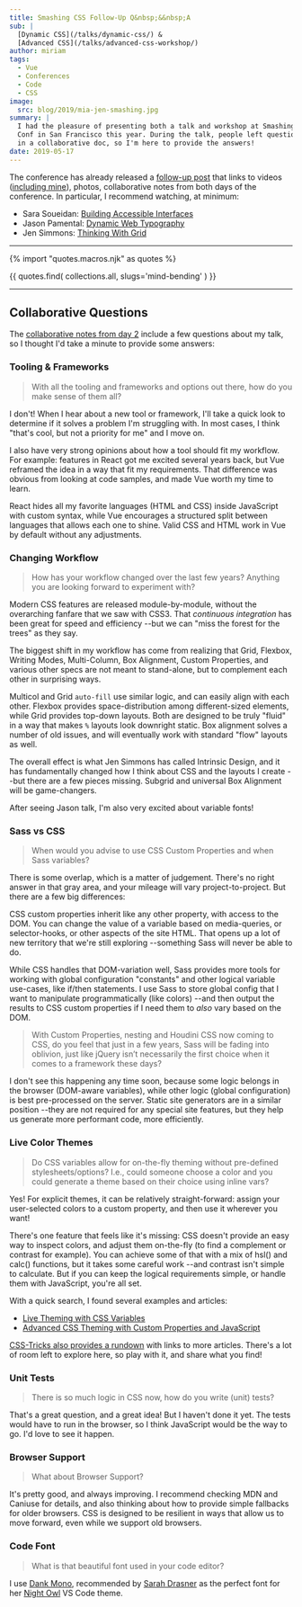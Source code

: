 ```yaml
---
title: Smashing CSS Follow-Up Q&nbsp;&&nbsp;A
sub: |
  [Dynamic CSS](/talks/dynamic-css/) &
  [Advanced CSS](/talks/advanced-css-workshop/)
author: miriam
tags:
  - Vue
  - Conferences
  - Code
  - CSS
image:
  src: blog/2019/mia-jen-smashing.jpg
summary: |
  I had the pleasure of presenting both a talk and workshop at Smashing
  Conf in San Francisco this year. During the talk, people left questions
  in a collaborative doc, so I'm here to provide the answers!
date: 2019-05-17
---
```


The conference has already released a [follow-up post] that links to
videos ([including mine]), photos, collaborative notes from both days of
the conference. In particular, I recommend watching, at minimum:

- Sara Soueidan: [Building Accessible Interfaces]
- Jason Pamental: [Dynamic Web Typography]
- Jen Simmons: [Thinking With Grid]

------

{% import "quotes.macros.njk" as quotes %}

{{ quotes.find(
  collections.all,
  slugs='mind-bending'
) }}

------

[follow-up post]: https://www.smashingmagazine.com/2019/04/smashingconf-san-francisco-2019/
[including mine]: https://vimeo.com/331571593
[Building Accessible Interfaces]: https://vimeo.com/331530115
[Dynamic Web Typography]: https://vimeo.com/331575184
[Thinking With Grid]: https://vimeo.com/331578108

## Collaborative Questions

The [collaborative notes from day 2] include a few questions about my
talk, so I thought I'd take a minute to provide some answers:

[collaborative notes from day 2]: https://smashed.by/sf2

### Tooling & Frameworks

> With all the tooling and frameworks and options out there, how do you
> make sense of them all?

I don't! When I hear about a new tool or framework, I'll take a quick
look to determine if it solves a problem I'm struggling with. In most
cases, I think "that's cool, but not a priority for me" and I move on.

I also have very strong opinions about how a tool should fit my
workflow. For example: features in React got me excited several years
back, but Vue reframed the idea in a way that fit my requirements. That
difference was obvious from looking at code samples, and made Vue worth
my time to learn.

React hides all my favorite languages (HTML and CSS) inside JavaScript
with custom syntax, while Vue encourages a structured split between
languages that allows each one to shine. Valid CSS and HTML work in Vue
by default without any adjustments.

### Changing Workflow

> How has your workflow changed over the last few years? Anything you
> are looking forward to experiment with?

Modern CSS features are released module-by-module, without the
overarching fanfare that we saw with CSS3. That *continuous integration*
has been great for speed and efficiency --but we can "miss the forest
for the trees" as they say.

The biggest shift in my workflow has come from realizing that Grid,
Flexbox, Writing Modes, Multi-Column, Box Alignment, Custom Properties,
and various other specs are not meant to stand-alone, but to complement
each other in surprising ways.

Multicol and Grid `auto-fill` use similar logic, and can easily align
with each other. Flexbox provides space-distribution among
different-sized elements, while Grid provides top-down layouts. Both are
designed to be truly "fluid" in a way that makes `%` layouts look
downright static. Box alignment solves a number of old issues, and will
eventually work with standard "flow" layouts as well.

The overall effect is what Jen Simmons has called Intrinsic Design, and
it has fundamentally changed how I think about CSS and the layouts I
create --but there are a few pieces missing. Subgrid and universal Box
Alignment will be game-changers.

After seeing Jason talk, I'm also very excited about variable fonts!

### Sass vs CSS

> When would you advise to use CSS Custom Properties and when Sass
> variables?

There is some overlap, which is a matter of judgement. There's no right
answer in that gray area, and your mileage will vary project-to-project.
But there are a few big differences:

CSS custom properties inherit like any other property, with access to
the DOM. You can change the value of a variable based on media-queries,
or selector-hooks, or other aspects of the site HTML. That opens up a
lot of new territory that we're still exploring --something Sass will
never be able to do.

While CSS handles that DOM-variation well, Sass provides more tools for
working with global configuration "constants" and other logical variable
use-cases, like if/then statements. I use Sass to store global config
that I want to manipulate programmatically (like colors) --and then
output the results to CSS custom properties if I need them to *also*
vary based on the DOM.

> With Custom Properties, nesting and Houdini CSS now coming to CSS, do
> you feel that just in a few years, Sass will be fading into oblivion,
> just like jQuery isn’t necessarily the first choice when it comes to a
> framework these days?

I don't see this happening any time soon, because some logic belongs in
the browser (DOM-aware variables), while other logic (global
configuration) is best pre-processed on the server. Static site
generators are in a similar position --they are not required for any
special site features, but they help us generate more performant code,
more efficiently.

### Live Color Themes

> Do CSS variables allow for on-the-fly theming without pre-defined
> stylesheets/options? I.e., could someone choose a color and you could
> generate a theme based on their choice using inline vars?

Yes! For explicit themes, it can be relatively straight-forward: assign
your user-selected colors to a custom property, and then use it wherever
you want!

There's one feature that feels like it's missing: CSS doesn't provide an
easy way to inspect colors, and adjust them on-the-fly (to find a
complement or contrast for example). You can achieve some of that with a
mix of <span class="title-ref">hsl()</span> and <span
class="title-ref">calc()</span> functions, but it takes some careful
work --and contrast isn't simple to calculate. But if you can keep the
logical requirements simple, or handle them with JavaScript, you're all
set.

With a quick search, I found several examples and articles:

- [Live Theming with CSS Variables]
- [Advanced CSS Theming with Custom Properties and JavaScript]

[CSS-Tricks also provides a rundown] with links to more articles.
There's a lot of room left to explore here, so play with it, and share
what you find!

[Live Theming with CSS Variables]: https://www.jonathan-harrell.com/live-theming-with-css-variables/
[Advanced CSS Theming with Custom Properties and JavaScript]: https://www.sitepoint.com/css-theming-custom-properties-javascript/
[CSS-Tricks also provides a rundown]: https://css-tricks.com/css-custom-properties-theming/

### Unit Tests

> There is so much logic in CSS now, how do you write (unit) tests?

That's a great question, and a great idea! But I haven't done it yet.
The tests would have to run in the browser, so I think JavaScript would
be the way to go. I'd love to see it happen.

### Browser Support

> What about Browser Support?

It's pretty good, and always improving. I recommend checking MDN and
Caniuse for details, and also thinking about how to provide simple
fallbacks for older browsers. CSS is designed to be resilient in ways
that allow us to move forward, even while we support old browsers.

### Code Font

> What is that beautiful font used in your code editor?

I use [Dank Mono], recommended by [Sarah Drasner] as the perfect font
for her [Night Owl] VS Code theme.

[Dank Mono]: https://dank.sh/
[Sarah Drasner]: https://sarahdrasnerdesign.com/
[Night Owl]: https://github.com/sdras/night-owl-vscode-theme
